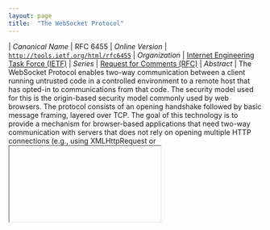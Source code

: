 ```yaml
---
layout: page
title:  "The WebSocket Protocol"
---
```


| *Canonical Name* | RFC 6455
| *Online Version* | [`http://tools.ietf.org/html/rfc6455`](http://tools.ietf.org/html/rfc6455)
| *Organization* | [Internet Engineering Task Force (IETF)](..  "List of specification series by this organization")
| *Series* | [Request for Comments (RFC)](.  "List of specifications in this series")
| *Abstract* | The WebSocket Protocol enables two-way communication between a client running untrusted code in a controlled environment to a remote host that has opted-in to communications from that code. The security model used for this is the origin-based security model commonly used by web browsers. The protocol consists of an opening handshake followed by basic message framing, layered over TCP. The goal of this technology is to provide a mechanism for browser-based applications that need two-way communication with servers that does not rely on opening multiple HTTP connections (e.g., using XMLHttpRequest or <iframe>s and long polling).

<br/>
<hr/>

## Specified Web Concepts:

### HTTP Header Fields

[`Sec-WebSocket-Accept`](/concepts/http-header/Sec-WebSocket-Accept "The Sec-WebSocket-Accept header field is used in the WebSocket opening handshake. It is sent from the server to the client to confirm that the server is willing to initiate the WebSocket connection."), [`Sec-WebSocket-Extensions`](/concepts/http-header/Sec-WebSocket-Extensions "The Sec-WebSocket-Extensions header field is used in the WebSocket opening handshake. It is initially sent from the client to the server, and then subsequently sent from the server to the client, to agree on a set of protocol-level extensions to use for the duration of the connection."), [`Sec-WebSocket-Key`](/concepts/http-header/Sec-WebSocket-Key "The Sec-WebSocket-Key header field is used in the WebSocket opening handshake. It is sent from the client to the server to provide part of the information used by the server to prove that it received a valid WebSocket opening handshake."), [`Sec-WebSocket-Protocol`](/concepts/http-header/Sec-WebSocket-Protocol "The Sec-WebSocket-Protocol header field is used in the WebSocket opening handshake. It is sent from the client to the server and back from the server to the client to confirm the subprotocol of the connection. This enables scripts to both select a subprotocol and be sure that the server agreed to serve that subprotocol."), [`Sec-WebSocket-Version`](/concepts/http-header/Sec-WebSocket-Version "The Sec-WebSocket-Version header field is used in the WebSocket opening handshake. It is sent from the client to the server to indicate the protocol version of the connection. This enables servers to correctly interpret the opening handshake and subsequent data being sent from the data, and close the connection if the server cannot interpret that data in a safe manner. The Sec-WebSocket-Version header field is also sent from the server to the client on WebSocket handshake error, when the version received from the client does not match a version understood by the server. In such a case, the header field includes the protocol version(s) supported by the server.")



<br/>
<hr/>

<p style="text-align: right">Return to ( <a href="./">Series</a> | <a href="../">Organization</a> | <a href="../../">all Specifications</a> )</p>